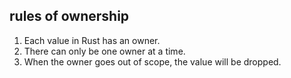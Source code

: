 ## rules of ownership

1. Each value in Rust has an owner.
2. There can only be one owner at a time.
3. When the owner goes out of scope, the value will be dropped.